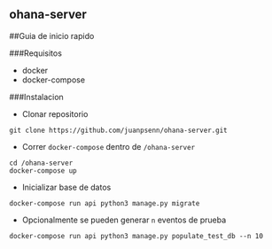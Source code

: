 ohana-server
---

##Guia de inicio rapido

###Requisitos

- docker
- docker-compose

###Instalacion

- Clonar repositorio
```
git clone https://github.com/juanpsenn/ohana-server.git
```
- Correr `docker-compose` dentro de `/ohana-server`
```
cd /ohana-server
docker-compose up
```
- Inicializar base de datos
```
docker-compose run api python3 manage.py migrate
```
- Opcionalmente se pueden generar `n` eventos de prueba
```
docker-compose run api python3 manage.py populate_test_db --n 10
```
